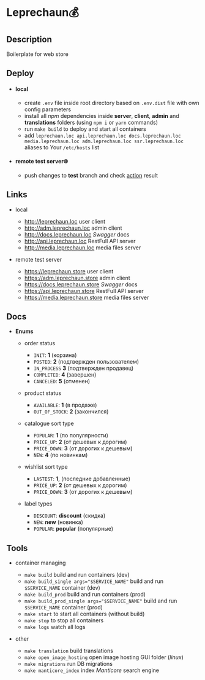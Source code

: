 # Leprechaun💰

## Description

Boilerplate for web store

## Deploy

- #### local

  - create `.env` file inside root directory based on `.env.dist` file with own config parameters
  - install all _npm_ dependencies inside **server**, **client**, **admin** and **translations** folders (using `npm i` or `yarn` commands)
  - run `make build` to deploy and start all containers
  - add `leprechaun.loc api.leprechaun.loc docs.leprechaun.loc media.leprechaun.loc adm.leprechaun.loc ssr.leprechaun.loc` aliases to Your `/etc/hosts` list

- #### remote test server🌐

  - push changes to **test** branch and check [action](https://github.com/FedorenkaAvenue/Leprechaun/actions) result

## Links

- local

  - http://leprechaun.loc user client
  - http://adm.leprechaun.loc admin client
  - http://docs.leprechaun.loc _Swagger_ docs
  - http://api.leprechaun.loc RestFull API server
  - http://media.leprechaun.loc media files server

- remote test server

  - https://leprechaun.store user client
  - https://adm.leprechaun.store admin client
  - https://docs.leprechaun.store _Swagger_ docs
  - https://api.leprechaun.store RestFull API server
  - https://media.leprechaun.store media files server

## Docs

- **Enums**

  - order status

    - `INIT`: **1** (корзина)
    - `POSTED`: **2** (подтвержден пользователем)
    - `IN_PROCESS` **3** (подтвержден продавец)
    - `COMPLETED`: **4** (завершен)
    - `CANCELED`: **5** (отменен)

  - product status

    - `AVAILABLE`: **1** (в продаже)
    - `OUT_OF_STOCK`: **2** (закончился)

  - catalogue sort type

    - `POPULAR`: **1** (по популярности)
    - `PRICE_UP`: **2** (от дешевых к дорогим)
    - `PRICE_DOWN`: **3** (от дорогих к дешевым)
    - `NEW`: **4** (по новинкам)

  - wishlist sort type

    - `LASTEST`: **1**, (последние добавленные)
    - `PRICE_UP`: **2** (от дешевых к дорогим)
    - `PRICE_DOWN`: **3** (от дорогих к дешевым)

  - label types

    - `DISCOUNT`: **discount** (скидка)
    - `NEW`: **new** (новинка)
    - `POPULAR`: **popular** (популярные)

## Tools

- container managing

  - `make build` build and run containers (dev)
  - `make build_single args="$SERVICE_NAME"` build and run `$SERVICE_NAME` container (dev)
  - `make build_prod` build and run containers (prod)
  - `make build_prod_single args="$SERVICE_NAME"` build and run `$SERVICE_NAME` container (prod)
  - `make start` to start all containers (without build)
  - `make stop` to stop all containers
  - `make logs` watch all logs

- other

  - `make translation` build translations
  - `make open_image_hosting` open image hosting GUI folder (_linux_)
  - `make migrations` run DB migrations
  - `make manticore_index` index _Manticore_ search engine
